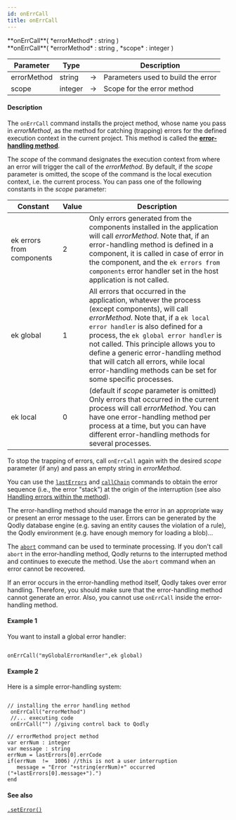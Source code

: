 ```yaml
---
id: onErrCall
title: onErrCall
---
```


<!-- REF #_command_.onErrCall.Syntax -->**onErrCall**( *errorMethod* : string )<br/>**onErrCall**( *errorMethod* : string , *scope* : integer )<!-- END REF -->


<!-- REF #_command_.onErrCall.Params -->

|Parameter|Type||Description|
|---------|--- |:---:|------|
|errorMethod|string|->|Parameters used to build the error|
|scope |integer|->|Scope for the error method|
<!-- END REF -->


#### Description

The `onErrCall` command <!-- REF #_command_.onErrCall.Summary -->installs the project method, whose name you pass in *errorMethod*, as the method for catching (trapping) errors for the defined execution context in the current project<!-- END REF -->. This method is called the [**error-handling method**](../basics/lang-errors.md#installing-an-error-handling-method).

The *scope* of the command designates the execution context from where an error will trigger the call of the *errorMethod*. By default, if the *scope* parameter is omitted, the scope of the command is the local execution context, i.e. the current process. You can pass one of the following constants in the *scope* parameter:

|Constant|Value|Description|
|---|----|---|
|ek errors from components|2|Only errors generated from the components installed in the application will call *errorMethod*. Note that, if an error-handling method is defined in a component, it is called in case of error in the component, and the `ek errors from components` error handler set in the host application is not called.|
|ek global|1 |All errors that occurred in the application, whatever the process (except components), will call *errorMethod*. Note that, if a `ek local error handler` is also defined for a process, the `ek global error handler` is not called. This principle allows you to define a generic error-handling method that will catch all errors, while local error-handling methods can be set for some specific processes. |
|ek local|0|(default if *scope* parameter is omitted) Only errors that occurred in the current process will call *errorMethod*. You can have one error-handling method per process at a time, but you can have different error-handling methods for several processes.|

To stop the trapping of errors, call `onErrCall` again with the desired *scope* parameter (if any) and pass an empty string in *errorMethod*.

You can use the [`lastErrors`](lastErrors.md) and [`callChain`](callChain.md) commands to obtain the error sequence (i.e., the error "stack") at the origin of the interruption (see also [Handling errors within the method](../basics/lang-errors.md#handling-errors-within-the-method)).

The error-handling method should manage the error in an appropriate way or present an error message to the user. Errors can be generated by the Qodly database engine (e.g. saving an entity causes the violation of a rule), the Qodly environment (e.g. have enough memory for loading a blob)...

The [`abort`](abort.md) command can be used to terminate processing. If you don't call `abort` in the error-handling method, Qodly returns to the interrupted method and continues to execute the method. Use the `abort` command when an error cannot be recovered.

If an error occurs in the error-handling method itself, Qodly takes over error handling. Therefore, you should make sure that the error-handling method cannot generate an error. Also, you cannot use `onErrCall` inside the error-handling method.

#### Example 1

You want to install a global error handler:

```qs

onErrCall("myGlobalErrorHandler",ek global)

```

#### Example 2

Here is a simple error-handling system:

```qs

// installing the error handling method
 onErrCall("errorMethod")
 //... executing code
 onErrCall("") //giving control back to Qodly

```

```qs
// errorMethod project method  
var errNum : integer
var message : string
errNum = lastErrors[0].errCode
if(errNum  !=  1006) //this is not a user interruption
   message = "Error "+string(errNum)+" occurred ("+lastErrors[0].message+").")
end
```



#### See also


[`.setError()`](../WebFormClass.md#seterror)
